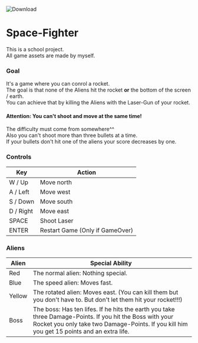 ![Download](https://lna-dev.itch.io/space-fighter)
<br>
# Space-Fighter
This is a school project. <br>
All game assets are made by myself. <br>

### Goal
It's a game where you can conrol a rocket.<br> 
The goal is that none of the Aliens hit the rocket **or** the bottom of the screen / earth.<br>
You can achieve that by killing the Aliens with the Laser-Gun of your rocket.<br>

#### Attention: You can't shoot and move at the same time!
The difficulty must come from somewhere^^ <br>
Also you can't shoot more than three bullets at a time.<br>
If your bullets don't hit one of the aliens your score decreases by one.

### Controls
|Key|Action|
|---|------|
|W / Up|Move north|
|A / Left|Move west|
|S / Down|Move south|
|D / Right|Move east|
|SPACE|Shoot Laser|
|ENTER|Restart Game (Only if GameOver)|

### Aliens
|Alien|Special Ability|
|---|------|
|Red|The normal alien: Nothing special.|
|Blue|The speed alien: Moves fast.|
|Yellow|The rotated alien: Moves east. (You can kill them but you don't have to. But don't let them hit your rocket!!!)|
|Boss|The boss: Has ten lifes. If he hits the earth you take three Damage-Points. If you hit the Boss with your Rocket you only take two Damage-Points. If you kill him you get 15 points and an extra life.
